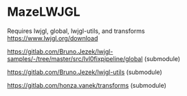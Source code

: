 # MazeLWJGL
Requires lwjgl, global, lwjgl-utils, and transforms
https://www.lwjgl.org/download

https://gitlab.com/Bruno.Jezek/lwjgl-samples/-/tree/master/src/lvl0fixpipeline/global (submodule)

https://gitlab.com/Bruno.Jezek/lwjgl-utils (submodule)

https://gitlab.com/honza.vanek/transforms (submodule)